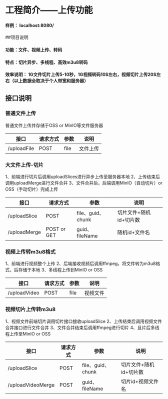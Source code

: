 # 工程简介——上传功能
#### 样例： localhost:8080/
##项目说明
#### 功能：文件、视频上传、转码
#### 特点：切片异步、多线程、高效m3u8转码
#### 效率说明： 1G文件切片上传5-10秒，1G视频转码10S左右，视频切片上传20S左右（以上数据全取决于个人带宽和服务器）

## 接口说明
### 普通文件上传
普通文件上传并存储于OSS or MinIO等文件服务器

|接口|请求方式|参数|说明|
|----|----|----|----|
|/uploadFile|POST|file|文件上传|

### 大文件上传-切片
1、前端进行切片后调用uploadSlices进行异步上传至服务器本地
2、上传结束后调用uploadMerge进行文件合并
3、文件合并后，后端调用MinIO（自动切片）or OSS（手动切片）完成上传

|接口|请求方式|参数|说明|
|----|----|----|----|
|/uploadSlice|POST|file、guid、chunk|切片文件+随机id+切片数|
|/uploadMerge|POST or GET|guid、fileName|随机id+文件名|


### 视频上传转m3u8格式
1、前端进行视频整个上传
2、后端接收视频后调用ffmpeg，将文件转为m3u8格式，后存储于本地
3、多线程上传到MinIO or OSS

|接口|请求方式|参数|说明|
|----|----|----|----|
|/uploadVideo|POST|file|视频文件|

### 视频切片上传转m3u8
1、视频文件前端切片调用切片接口接收uploadSlice
2、上传结束后调用视频文件合并接口进行文件合并
3、文件合并结束后调用ffmpeg进行切片
4、且片后多线程上传至MinIO or OSS

|接口|请求方式|参数|说明|
|----|----|----|----|
|/uploadSlice|POST|file、guid、chunk|切片文件+随机id+切片数|
|/uploadVideoMerge|POST|guid、fileName|切片id+视频文件名|



